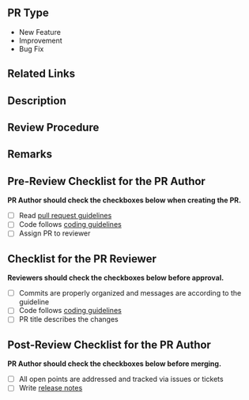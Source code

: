 ## PR Type

<!-- Select one and remove others. If an appropriate one is not listed, please write by yourself. -->

- New Feature
- Improvement
- Bug Fix

## Related Links

<!-- Please write related links to GitHub/Jira/Slack/etc. -->

## Description

<!-- Describe what this PR changes. -->

## Review Procedure

<!-- Explain how to review this PR. -->

## Remarks

<!-- Write remarks as you like if you need them. -->

## Pre-Review Checklist for the PR Author

**PR Author should check the checkboxes below when creating the PR.**

- [ ] Read [pull request guidelines][pull-request-guidelines]
- [ ] Code follows [coding guidelines][coding-guidelines]
- [ ] Assign PR to reviewer

## Checklist for the PR Reviewer

**Reviewers should check the checkboxes below before approval.**

- [ ] Commits are properly organized and messages are according to the guideline
- [ ] Code follows [coding guidelines][coding-guidelines]
- [ ] PR title describes the changes

## Post-Review Checklist for the PR Author

**PR Author should check the checkboxes below before merging.**

- [ ] All open points are addressed and tracked via issues or tickets
- [ ] Write [release notes][release-notes]

[coding-guidelines]: https://tier4.atlassian.net/wiki/spaces/AIP/pages/1194394777/T4
[pull-request-guidelines]: https://tier4.github.io/autoware.proj/tree/main/developer_guide/PullRequestGuideline/
[release-notes]: https://tier4.atlassian.net/l/c/tRm8nvpu
